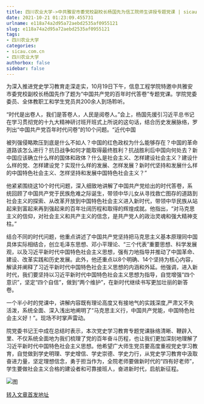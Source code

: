 ```yaml
---
title: 四川农业大学->中共雅安市委党校副校长杨国先为信工院师生讲授专题党课 | sicau.com.cn
date: 2021-10-21 01:23:09.455731
urlname: e118a74a2d95a72aebd2535af0955121
slug: e118a74a2d95a72aebd2535af0955121
tags: 
- 四川农业大学
categories:
- sicau.com.cn
- 四川农业大学
authorbox: false
sidebar: false
---
```

为深入推进党史学习教育走深走实，10月19日下午，信息工程学院特邀中共雅安市委党校副校长杨国先作了题为“中国共产党的百年时代答卷”专题党课。学院党委委员、全体教职工和学生党员共200余人到场聆听。

“时代是出卷人，我们是答卷人，人民是阅卷人。”会上，杨国先援引习近平总书记在学习贯彻党的十九大精神研讨班开班式上所说的这句话，结合历史发展脉络，罗列出“中国共产党百年时代问卷”的10个问题。“近代中国
<!--more-->
被列强侵略欺压到底是什么不如人？中国的红色政权为什么能够存在？中国的革命道路该怎么进行？抗日战争如何才能取得最终胜利？抗战胜利后中国向何处去？新中国应该确立什么样的国体和政体？什么是社会主义、怎样建设社会主义？建设什么样的党、怎样建设党？实现什么样的发展、怎样发展？新时代坚持和发展什么样的中国特色社会主义、怎样坚持和发展中国特色社会主义？”

他紧紧围绕这10个时代问题，深入细致地讲解了中国共产党给出的时代答卷，系统回顾了中国共产党于民族危难之际诞生，带领中华儿女从寻找救亡图存的道路到社会主义的探索、从改革开放到中国特色社会主义进入新时代，带领中华民族从站起来到富起来再到强起来的百年壮阔历程和取得的辉煌成就。他指出，“对马克思主义的信仰，对社会主义和共产主义的信念，是共产党人的政治灵魂和强大精神支柱。”

结合不同的时代问题，他重点讲述了中国共产党坚持把马克思主义基本原理同中国具体实际相结合，创立毛泽东思想、邓小平理论、“三个代表”重要思想、科学发展观，以及习近平新时代中国特色社会主义思想，强有力地指导并推动了中国革命、建设、改革实践和历史发展。此外，他还重点以8个明确、14个坚持为核心内容，解读并阐释了习近平新时代中国特色社会主义思想的内涵和外延。他强调，进入新时代，我们要坚持以习近平新时代中国特色社会主义思想为指导，自觉增强“四个意识”，坚定“四个自信”，做到“两个维护”，在新时代继续书写更加壮丽的新答卷。

一个半小时的党课中，讲解内容既有理论高度又有接地气的实践深度,严肃又不失活泼，系统全面、深入浅出地阐明了“马克思主义行，中国共产党能，中国特色社会主义好！”。现场不时掌声雷动。

院党委书记王中成在总结时表示，本次党史学习教育专题党课脉络清晰、鞭辟入里、不仅系统全面地为我们梳理了党的百年奋斗历程，也让我们更加深刻地理解了习近平新时代中国特色社会主义思想。他希望广大师生党员要高度重视党史学习教育，自觉做到学史明理、学史增信、学史崇德、学史力行，从党史学习教育中汲取奋进力量，坚定理想信念，勇于担当作为，全院老师要做新时代的“四有好老师”，学生要做社会主义合格的建设者和可靠接班人，奋进新时代，启航新征程。

![图](https://news.sicau.edu.cn/__local/6/BE/C5/94119142A0ABA049B8075C6DF22_FF18BBEB_E034.jpg)

[转入文章首发地址](https://news.sicau.edu.cn/info/1078/64991.htm)